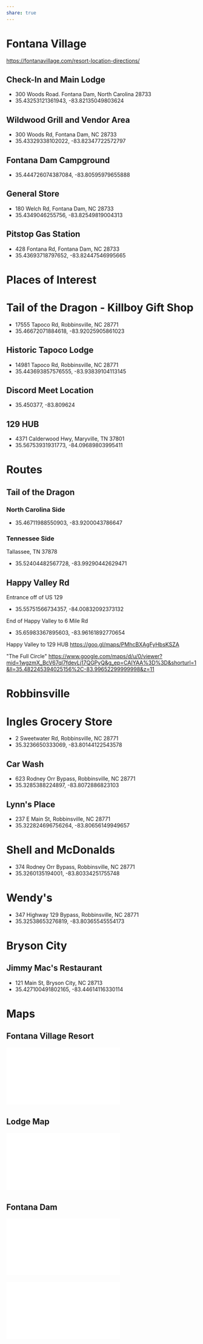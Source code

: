 ```yaml
---
share: true
---
```

# Fontana Village
https://fontanavillage.com/resort-location-directions/

## Check-In and Main Lodge
- 300 Woods Road. Fontana Dam, North Carolina 28733
- 35.43253121361943, -83.82135049803624

## Wildwood Grill and Vendor Area
- 300 Woods Rd, Fontana Dam, NC 28733
- 35.43329338102022, -83.82347722572797

## Fontana Dam Campground
- 35.444726074387084, -83.80595979655888

## General Store
- 180 Welch Rd, Fontana Dam, NC 28733
- 35.4349046255756, -83.82549819004313

## Pitstop Gas Station
- 428 Fontana Rd, Fontana Dam, NC 28733
- 35.43693718797652, -83.82447546995665

# Places of Interest
# Tail of the Dragon - Killboy Gift Shop
- 17555 Tapoco Rd, Robbinsville, NC 28771
- 35.46672071884618, -83.92025905861023

## Historic Tapoco Lodge
- 14981 Tapoco Rd, Robbinsville, NC 28771
- 35.443693857576555, -83.93839104113145

## Discord Meet Location
- 35.450377, -83.809624

## 129 HUB
- 4371 Calderwood Hwy, Maryville, TN 37801
- 35.56753931931773, -84.09689803995411

# Routes
## Tail of the Dragon
### North Carolina Side
- 35.46711988550903, -83.9200043786647

### Tennessee Side
Tallassee, TN 37878
- 35.52404482567728, -83.99290442629471


## Happy Valley Rd
Entrance off of US 129
- 35.55751566734357, -84.00832092373132

End of Happy Valley to 6 Mile Rd
- 35.65983367895603, -83.96161892770654

Happy Valley to 129 HUB
https://goo.gl/maps/PMhcBXAgFyHbsKSZA

"The Full Circle"
https://www.google.com/maps/d/u/0/viewer?mid=1wgzmX_BcV67ql7fdevLj17QGPyQ&g_ep=CAIYAA%3D%3D&shorturl=1&ll=35.482245394025156%2C-83.99652299999998&z=11


# Robbinsville
# Ingles Grocery Store
- 2 Sweetwater Rd, Robbinsville, NC 28771
- 35.3236650333069, -83.80144122543578

## Car Wash
- 623 Rodney Orr Bypass, Robbinsville, NC 28771
- 35.3285388224897, -83.8072886823103

## Lynn's Place
- 237 E Main St, Robbinsville, NC 28771
- 35.322824696756264, -83.80656149949657

# Shell and McDonalds
- 374 Rodney Orr Bypass, Robbinsville, NC 28771
- 35.3260135194001, -83.80334251755748

# Wendy's
- 347 Highway 129 Bypass, Robbinsville, NC 28771
- 35.32538653276819, -83.80365545554173


# Bryson City
## Jimmy Mac's Restaurant
- 121 Main St, Bryson City, NC 28713
- 35.427100491802165, -83.44614116330114

# Maps
## Fontana Village Resort
![Resort-Map-2018.pdf](./Resort-Map-2018.pdf)

## Lodge Map
![Lodge-Map-2018.pdf](../../0%20-%20Attachments/Lodge-Map-2018.pdf)

## Fontana Dam
![Resort-Map-with-Campground-2017-2.pdf](../../0%20-%20Attachments/Resort-Map-with-Campground-2017-2.pdf)


![Happy Valley to 129 HUB.pdf](../../0%20-%20Attachments/Happy%20Valley%20to%20129%20HUB.pdf)


